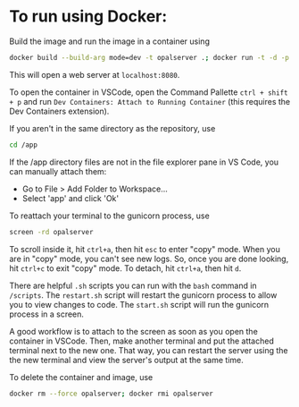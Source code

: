 # To run using Docker:

Build the image and run the image in a container using 
```bash
docker build --build-arg mode=dev -t opalserver .; docker run -t -d -p 8080:8080 --name opalserver opalserver
```
This will open a web server at `localhost:8080`.

To open the container in VSCode, open the Command Pallette `ctrl + shift + p` and run `Dev Containers: Attach to Running Container` (this requires the Dev Containers extension).

If you aren't in the same directory as the repository, use
```bash
cd /app
```

If the /app directory files are not in the file explorer pane in VS Code, you can manually attach them:
   - Go to File > Add Folder to Workspace...
   - Select 'app' and click 'Ok'

To reattach your terminal to the gunicorn process, use
```bash
screen -rd opalserver
```
To scroll inside it, hit `ctrl+a`, then hit `esc` to enter "copy" mode. When you are in "copy" mode, you can't see new logs. So, once you are done looking, hit `ctrl+c` to exit "copy" mode. To detach, hit `ctrl+a`, then hit `d`.

There are helpful `.sh` scripts you can run with the `bash` command in `/scripts`.
The `restart.sh` script will restart the gunicorn process to allow you to view changes to code.
The `start.sh` script will run the gunicorn process in a screen.

A good workflow is to attach to the screen as soon as you open the container in VSCode. Then, make another terminal and put the attached terminal next to the new one. That way, you can restart the server using the the new terminal and view the server's output at the same time.

To delete the container and image, use
```bash
docker rm --force opalserver; docker rmi opalserver
```
